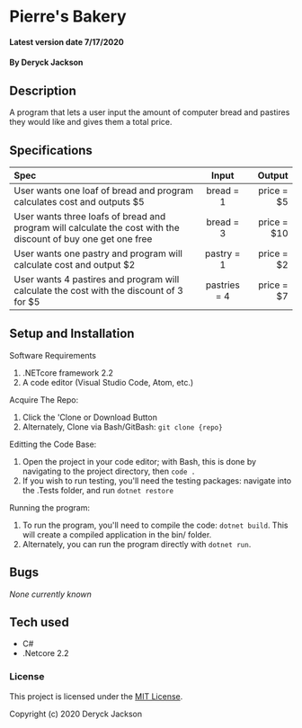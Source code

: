 # Pierre's Bakery

#### Latest version date 7/17/2020

#### By Deryck Jackson

## Description

A program that lets a user input the amount of computer bread and pastires they would like and gives them a total price.

## Specifications

| Spec | Input | Output |
| :--- | :---: | ---: |
| User wants one loaf of bread and program calculates cost and outputs $5 | bread = 1 | price = $5 |
| User wants three loafs of bread and program will calculate the cost with the discount of buy one get one free | bread = 3 | price = $10 |
| User wants one pastry and program will calculate cost and output $2 | pastry = 1 | price = $2 |
| User wants 4 pastires and program will calculate the cost with the discount of 3 for $5 | pastries = 4 | price = $7 |



## Setup and Installation

Software Requirements
1. .NETcore framework 2.2
2. A code editor (Visual Studio Code, Atom, etc.)

Acquire The Repo:
1. Click the 'Clone or Download Button
2. Alternately, Clone via Bash/GitBash: `git clone {repo}`

Editting the Code Base:
1. Open the project in your code editor; with Bash, this is done by navigating to the project directory, then `code .`
2. If you wish to run testing, you'll need the testing packages: navigate into the .Tests folder, and run `dotnet restore`

Running the program:
1. To run the program, you'll need to compile the code: `dotnet build`. This will create a compiled application in the bin/ folder.
2. Alternately, you can run the program directly with `dotnet run`.

## Bugs

_None currently known_

## Tech used

* C#
* .Netcore 2.2

### License

This project is licensed under the [MIT License](https://opensource.org/licenses/MIT).

Copyright (c) 2020 Deryck Jackson
